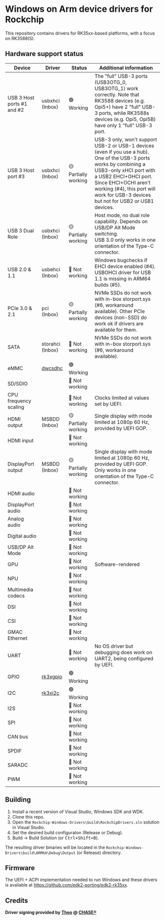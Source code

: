 # Windows on Arm device drivers for Rockchip
This repository contains drivers for RK35xx-based platforms, with a focus on RK3588(S).

## Hardware support status
|Device|Driver|Status|Additional information|
| --- | --- | --- | --- |
|USB 3 Host ports #1 and #2|usbxhci (Inbox)|🟢 Working|The "full" USB-3 ports (USB3OTG_0, USB3OTG_1) work correctly. Note that RK3588 devices (e.g. Opi5+) have 2 "full" USB-3 ports, while RK3588s devices (e.g. Opi5, Opi5B) have only 1 "full" USB-3 port.|
|USB 3 Host port #3|usbxhci (Inbox)|🟡 Partially working|USB-3 only, won't support USB-2 or USB-1 devices (even if you use a hub).<br> One of the USB-3 ports works by combining a USB3-only xHCI port with a USB2 EHCI+OHCI port. Since EHCI+OCHI aren't working (#4), this port will work for USB-3 devices but not for USB2 or USB1 devices.|
|USB 3 Dual Role|usbxhci (Inbox)|🟡 Partially working|Host mode, no dual role capability. Depends on USB/DP Alt Mode switching.<br> USB 3.0 only works in one orientation of the Type-C connector.|
|USB 2.0 & 1.1|usbehci (Inbox)|🔴 Not working|Windows bugchecks if EHCI device enabled (#4). USBOHCI driver for USB 1.1 is missing in ARM64 builds (#5).|
|PCIe 3.0 & 2.1|pci (Inbox)|🟡 Partially working|NVMe SSDs do not work with in-box storport.sys (#6, workaround available). Other PCIe devices (non-SSD) do work ok if drivers are available for them.|
|SATA|storahci (Inbox)|🔴 Not working|NVMe SSDs do not work with in-box storport.sys (#6, workaround available).|
|eMMC|[dwcsdhc](https://github.com/worproject/Rockchip-Windows-Drivers/tree/master/drivers/sd/dwcsdhc)|🟢 Working||
|SD/SDIO||🔴 Not working||
|CPU frequency scaling||🔴 Not working|Clocks limited at values set by UEFI.|
|HDMI output|MSBDD (Inbox)|🟡 Partially working|Single display with mode limited at 1080p 60 Hz, provided by UEFI GOP.|
|HDMI input||🔴 Not working||
|DisplayPort output|MSBDD (Inbox)|🟡 Partially working|Single display with mode limited at 1080p 60 Hz, provided by UEFI GOP. Only works in one orientation of the Type-C connector.|
|HDMI audio||🔴 Not working||
|DisplayPort audio||🔴 Not working||
|Analog audio||🔴 Not working||
|Digital audio||🔴 Not working||
|USB/DP Alt Mode||🔴 Not working||
|GPU||🔴 Not working|Software-rendered|
|NPU||🔴 Not working||
|Multimedia codecs||🔴 Not working||
|DSI||🔴 Not working||
|CSI||🔴 Not working||
|GMAC Ethernet||🔴 Not working||
|UART||🔴 Not working|No OS driver but debugging does work on UART2, being configured by UEFI.|
|GPIO|[rk3xgpio](https://github.com/worproject/Rockchip-Windows-Drivers/tree/master/drivers/gpio)|🟢 Working||
|I2C|[rk3xi2c](https://github.com/worproject/Rockchip-Windows-Drivers/tree/master/drivers/i2c)|🟢 Working||
|I2S||🔴 Not working||
|SPI||🔴 Not working||
|CAN bus||🔴 Not working||
|SPDIF||🔴 Not working||
|SARADC||🔴 Not working||
|PWM||🔴 Not working||

## Building
1. Install a recent version of Visual Studio, Windows SDK and WDK.
2. Clone this repo.
3. Open the `Rockchip-Windows-Drivers\build\RockchipDrivers.sln` solution in Visual Studio.
4. Set the desired build configuraton (Release or Debug).
5. Build -> Build Solution (or <kbd>Ctrl+Shift+B</kbd>).

The resulting driver binaries will be located in the `Rockchip-Windows-Drivers\build\ARM64\Debug\Output` (or Release) directory.

## Firmware
The UEFI + ACPI implementation needed to run Windows and these drivers is available at <https://github.com/edk2-porting/edk2-rk35xx>.

## Credits
**Driver signing provided by [Theo](https://github.com/td512) @ [CHASE®](https://chase.net.nz/)**
